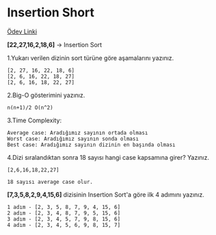 # Insertion Short

[Ödev Linki](https://app.patika.dev/courses/veri-yapilari-ve-algoritmalar/insertion-sort-proje)



**[22,27,16,2,18,6]** -> Insertion Sort

1.Yukarı verilen dizinin sort türüne göre aşamalarını yazınız.

```
[2, 27, 16, 22, 18, 6]
[2, 6, 16, 22, 18, 27]
[2, 6, 16, 18, 22, 27]
```

2.Big-O gösterimini yazınız.

```
n(n+1)/2 O(n^2)
```

3.Time Complexity:

```
Average case: Aradığımız sayının ortada olması
Worst case: Aradığımız sayının sonda olması
Best case: Aradığımız sayının dizinin en başında olması
```

4.Dizi sıralandıktan sonra 18 sayısı hangi case kapsamına girer? Yazınız.

```
[2,6,16,18,22,27]

18 sayısı average case olur.
```

**[7,3,5,8,2,9,4,15,6]** dizisinin Insertion Sort'a göre ilk 4 adımını yazınız.

```
1 adım - [2, 3, 5, 8, 7, 9, 4, 15, 6]
2 adım - [2, 3, 4, 8, 7, 9, 5, 15, 6]
3 adım - [2, 3, 4, 5, 7, 9, 8, 15, 6]
4 adım - [2, 3, 4, 5, 6, 9, 8, 15, 7]
```
